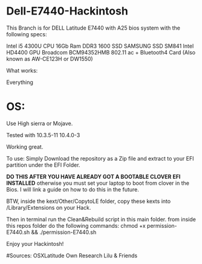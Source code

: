 # Dell-E7440-Hackintosh


This Branch is for DELL Latitude E7440 with A25 bios system with the following specs:

Intel i5 4300U CPU 16Gb Ram DDR3 1600 SSD SAMSUNG SSD SM841 Intel HD4400 GPU Broadcom BCM94352HMB 802.11 ac + Bluetooth4 Card
(Also known as AW-CE123H or DW1550)

What works:

Everything

# OS:
Use High sierra or Mojave.

Tested with 10.3.5-11
10.4.0-3

Working great.

To use: Simply Download the repository as a Zip file and extract to your EFI partition under the EFI Folder.

**DO THIS AFTER YOU HAVE ALREADY GOT A BOOTABLE CLOVER EFI INSTALLED**
otherwise you must set your laptop to boot from clover in the Bios.
I will link a guide on how to do this in the future.

BTW, inside the kext/Other/CopytoLE folder,
copy these kexts into /Library/Extensions
on your Hack.

Then in terminal run the Clean&Rebuild script in this main folder.
from inside this repos folder do the following commands:
chmod +x permission-E7440.sh && ./permission-E7440.sh

Enjoy your Hackintosh!

#Sources:
OSXLatitude
Own Research
Lilu & Friends
